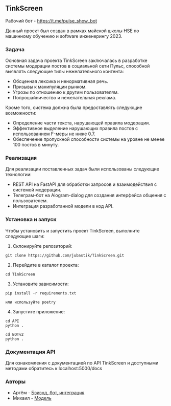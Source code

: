## TinkScreen

Рабочий бот - https://t.me/pulse_show_bot

Данный проект был создан в рамках майской школы HSE по машинному обучению и software инженерингу 2023.

### Задача

Основная задача проекта TinkScreen заключалась в разработке системы модерации постов в социальной сети Пульс, способной выявлять следующие типы нежелательного контента:

- Обсценная лексика и ненормативная речь.
- Призывы к манипуляции рынком.
- Угрозы по отношению к другим пользователям.
- Попрошайничество и нежелательная реклама.

Кроме того, система должна была предоставлять следующие возможности:

- Определение части текста, нарушающей правила модерации.
- Эффективное выделение нарушающих правила постов с использованием F-меры не ниже 0.7.
- Обеспечение пропускной способности системы на уровне не менее 100 постов в минуту.

### Реализация

Для реализации поставленных задач были использованы следующие технологии:

- REST API на FastAPI для обработки запросов и взаимодействия с системой модерации.
- Телеграм-бот на Aiogram-dialog для создания интерфейса общения с пользователем.
- Интеграция разработанной модели в код API.

### Установка и запуск

Чтобы установить и запустить проект TinkScreen, выполните следующие шаги:

1. Склонируйте репозиторий:

```shell
git clone https://github.com/jubastik/TinkScreen.git
```

2. Перейдите в каталог проекта:

```shell
cd TinkScreen
```

3. Установите зависимости:

```shell
pip install -r requirements.txt
```
    или используйте poetry

4. Запустите приложение:

```shell
cd API
python .
```
```shell
cd BOTv2
python .
```

### Документация API

Для ознакомления с документацией по API TinkScreen и доступными методами обратитесь к localhost:5000/docs

### Авторы

- Артём - [Бэкэнд, бот, интеграция](https://github.com/Jubastik)
- Михаил - [Модель](https://github.com/Leamich)
